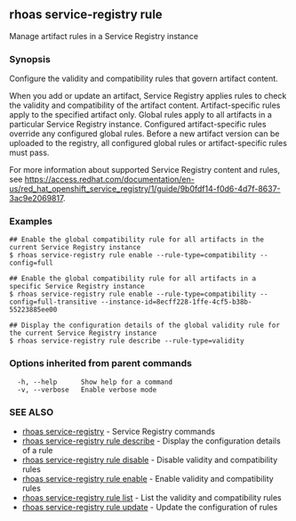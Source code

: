 ## rhoas service-registry rule

Manage artifact rules in a Service Registry instance

### Synopsis

Configure the validity and compatibility rules that govern artifact content.

When you add or update an artifact, Service Registry applies rules to check the validity and compatibility of the artifact content. Artifact-specific rules apply to the specified artifact only. Global rules apply to all artifacts in a particular Service Registry instance. Configured artifact-specific rules override any configured global rules. Before a new artifact version can be uploaded to the registry, all configured global rules or artifact-specific rules must pass.

For more information about supported Service Registry content and rules, see https://access.redhat.com/documentation/en-us/red_hat_openshift_service_registry/1/guide/9b0fdf14-f0d6-4d7f-8637-3ac9e2069817.


### Examples

```
## Enable the global compatibility rule for all artifacts in the current Service Registry instance
$ rhoas service-registry rule enable --rule-type=compatibility --config=full

## Enable the global compatibility rule for all artifacts in a specific Service Registry instance
$ rhoas service-registry rule enable --rule-type=compatibility --config=full-transitive --instance-id=8ecff228-1ffe-4cf5-b38b-55223885ee00

## Display the configuration details of the global validity rule for the current Service Registry instance
$ rhoas service-registry rule describe --rule-type=validity

```

### Options inherited from parent commands

```
  -h, --help      Show help for a command
  -v, --verbose   Enable verbose mode
```

### SEE ALSO

* [rhoas service-registry](rhoas_service-registry.md)	 - Service Registry commands
* [rhoas service-registry rule describe](rhoas_service-registry_rule_describe.md)	 - Display the configuration details of a rule
* [rhoas service-registry rule disable](rhoas_service-registry_rule_disable.md)	 - Disable validity and compatibility rules
* [rhoas service-registry rule enable](rhoas_service-registry_rule_enable.md)	 - Enable validity and compatibility rules
* [rhoas service-registry rule list](rhoas_service-registry_rule_list.md)	 - List the validity and compatibility rules
* [rhoas service-registry rule update](rhoas_service-registry_rule_update.md)	 - Update the configuration of rules

